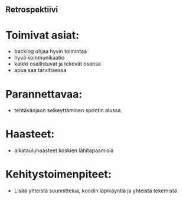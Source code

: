 ## Retrospektiivi

# Toimivat asiat:

- backlog ohjaa hyvin toimintaa
- hyvä kommunikaatio
- kaikki osallistuvat ja tekevät osansa
- apua saa tarvittaessa

# Parannettavaa:

- tehtävänjaon selkeyttäminen sprintin alussa

# Haasteet:

- aikatauluhaasteet koskien lähitapaamisia

# Kehitystoimenpiteet:

- Lisää yhteistä suunnittelua, koodin läpikäyntiä ja yhteistä tekemistä